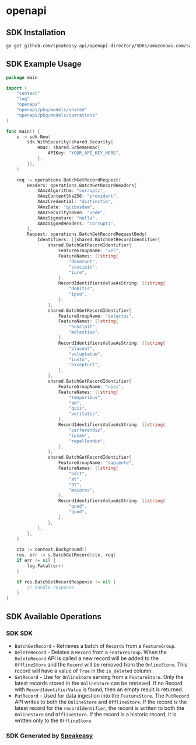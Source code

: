 # openapi

<!-- Start SDK Installation -->
## SDK Installation

```bash
go get github.com/speakeasy-api/openapi-directory/SDKs/amazonaws.com/sagemaker-featurestore-runtime/2020-07-01/go
```
<!-- End SDK Installation -->

## SDK Example Usage
<!-- Start SDK Example Usage -->
```go
package main

import (
    "context"
    "log"
    "openapi"
    "openapi/pkg/models/shared"
    "openapi/pkg/models/operations"
)

func main() {
    s := sdk.New(
        sdk.WithSecurity(shared.Security{
            Hmac: shared.SchemeHmac{
                APIKey: "YOUR_API_KEY_HERE",
            },
        }),
    )

    req := operations.BatchGetRecordRequest{
        Headers: operations.BatchGetRecordHeaders{
            XAmzAlgorithm: "corrupti",
            XAmzContentSha256: "provident",
            XAmzCredential: "distinctio",
            XAmzDate: "quibusdam",
            XAmzSecurityToken: "unde",
            XAmzSignature: "nulla",
            XAmzSignedHeaders: "corrupti",
        },
        Request: operations.BatchGetRecordRequestBody{
            Identifiers: []shared.BatchGetRecordIdentifier{
                shared.BatchGetRecordIdentifier{
                    FeatureGroupName: "vel",
                    FeatureNames: []string{
                        "deserunt",
                        "suscipit",
                        "iure",
                    },
                    RecordIdentifiersValueAsString: []string{
                        "debitis",
                        "ipsa",
                    },
                },
                shared.BatchGetRecordIdentifier{
                    FeatureGroupName: "delectus",
                    FeatureNames: []string{
                        "suscipit",
                        "molestiae",
                    },
                    RecordIdentifiersValueAsString: []string{
                        "placeat",
                        "voluptatum",
                        "iusto",
                        "excepturi",
                    },
                },
                shared.BatchGetRecordIdentifier{
                    FeatureGroupName: "nisi",
                    FeatureNames: []string{
                        "temporibus",
                        "ab",
                        "quis",
                        "veritatis",
                    },
                    RecordIdentifiersValueAsString: []string{
                        "perferendis",
                        "ipsam",
                        "repellendus",
                    },
                },
                shared.BatchGetRecordIdentifier{
                    FeatureGroupName: "sapiente",
                    FeatureNames: []string{
                        "odit",
                        "at",
                        "at",
                        "maiores",
                    },
                    RecordIdentifiersValueAsString: []string{
                        "quod",
                        "quod",
                    },
                },
            },
        },
    }

    ctx := context.Background()
    res, err := s.BatchGetRecord(ctx, req)
    if err != nil {
        log.Fatal(err)
    }

    if res.BatchGetRecordResponse != nil {
        // handle response
    }
}
```
<!-- End SDK Example Usage -->

<!-- Start SDK Available Operations -->
## SDK Available Operations

### SDK SDK

* `BatchGetRecord` - Retrieves a batch of <code>Records</code> from a <code>FeatureGroup</code>.
* `DeleteRecord` - Deletes a <code>Record</code> from a <code>FeatureGroup</code>. When the <code>DeleteRecord</code> API is called a new record will be added to the <code>OfflineStore</code> and the <code>Record</code> will be removed from the <code>OnlineStore</code>. This record will have a value of <code>True</code> in the <code>is_deleted</code> column.
* `GetRecord` - Use for <code>OnlineStore</code> serving from a <code>FeatureStore</code>. Only the latest records stored in the <code>OnlineStore</code> can be retrieved. If no Record with <code>RecordIdentifierValue</code> is found, then an empty result is returned. 
* `PutRecord` - Used for data ingestion into the <code>FeatureStore</code>. The <code>PutRecord</code> API writes to both the <code>OnlineStore</code> and <code>OfflineStore</code>. If the record is the latest record for the <code>recordIdentifier</code>, the record is written to both the <code>OnlineStore</code> and <code>OfflineStore</code>. If the record is a historic record, it is written only to the <code>OfflineStore</code>.
<!-- End SDK Available Operations -->

### SDK Generated by [Speakeasy](https://docs.speakeasyapi.dev/docs/using-speakeasy/client-sdks)
